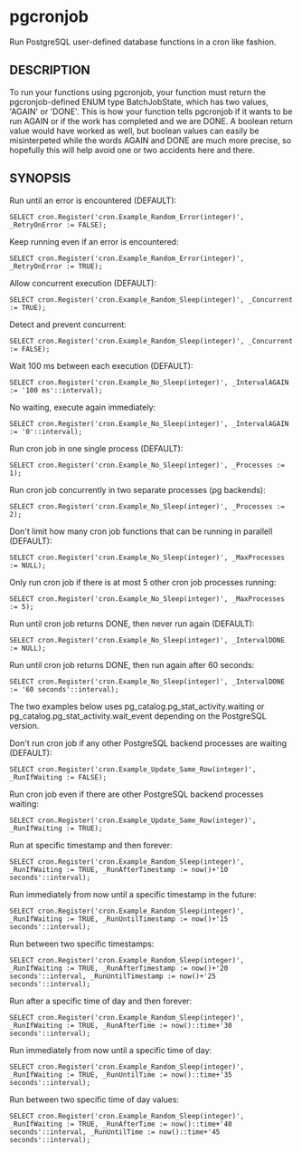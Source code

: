 # pgcronjob

Run PostgreSQL user-defined database functions in a cron like fashion.

## DESCRIPTION

To run your functions using pgcronjob, your function must return the pgcronjob-defined ENUM type BatchJobState, which has two values, 'AGAIN' or 'DONE'.
This is how your function tells pgcronjob if it wants to be run AGAIN or if the work has completed and we are DONE.
A boolean return value would have worked as well, but boolean values can easily be misinterpeted while the words AGAIN and DONE are much more precise,
so hopefully this will help avoid one or two accidents here and there.

## SYNOPSIS

Run until an error is encountered (DEFAULT):
```
SELECT cron.Register('cron.Example_Random_Error(integer)', _RetryOnError := FALSE);
```

Keep running even if an error is encountered:
```
SELECT cron.Register('cron.Example_Random_Error(integer)', _RetryOnError := TRUE);
```

Allow concurrent execution (DEFAULT):
```
SELECT cron.Register('cron.Example_Random_Sleep(integer)', _Concurrent := TRUE);
```

Detect and prevent concurrent:
```
SELECT cron.Register('cron.Example_Random_Sleep(integer)', _Concurrent := FALSE);
```

Wait 100 ms between each execution (DEFAULT):
```
SELECT cron.Register('cron.Example_No_Sleep(integer)', _IntervalAGAIN := '100 ms'::interval);
```

No waiting, execute again immediately:
```
SELECT cron.Register('cron.Example_No_Sleep(integer)', _IntervalAGAIN := '0'::interval);
```

Run cron job in one single process (DEFAULT):
```
SELECT cron.Register('cron.Example_No_Sleep(integer)', _Processes := 1);
```

Run cron job concurrently in two separate processes (pg backends):
```
SELECT cron.Register('cron.Example_No_Sleep(integer)', _Processes := 2);
```

Don't limit how many cron job functions that can be running in parallell (DEFAULT):
```
SELECT cron.Register('cron.Example_No_Sleep(integer)', _MaxProcesses := NULL);
```

Only run cron job if there is at most 5 other cron job processes running:
```
SELECT cron.Register('cron.Example_No_Sleep(integer)', _MaxProcesses := 5);
```

Run until cron job returns DONE, then never run again (DEFAULT):
```
SELECT cron.Register('cron.Example_No_Sleep(integer)', _IntervalDONE := NULL);
```

Run until cron job returns DONE, then run again after 60 seconds:
```
SELECT cron.Register('cron.Example_No_Sleep(integer)', _IntervalDONE := '60 seconds'::interval);
```

The two examples below uses pg_catalog.pg_stat_activity.waiting or pg_catalog.pg_stat_activity.wait_event depending on the PostgreSQL version.

Don't run cron job if any other PostgreSQL backend processes are waiting (DEFAULT):
```
SELECT cron.Register('cron.Example_Update_Same_Row(integer)', _RunIfWaiting := FALSE);
```

Run cron job even if there are other PostgreSQL backend processes waiting:
```
SELECT cron.Register('cron.Example_Update_Same_Row(integer)', _RunIfWaiting := TRUE);
```
Run at specific timestamp and then forever:
```
SELECT cron.Register('cron.Example_Random_Sleep(integer)', _RunIfWaiting := TRUE, _RunAfterTimestamp := now()+'10 seconds'::interval);
```

Run immediately from now until a specific timestamp in the future:
```
SELECT cron.Register('cron.Example_Random_Sleep(integer)', _RunIfWaiting := TRUE, _RunUntilTimestamp := now()+'15 seconds'::interval);
```

Run between two specific timestamps:
```
SELECT cron.Register('cron.Example_Random_Sleep(integer)', _RunIfWaiting := TRUE, _RunAfterTimestamp := now()+'20 seconds'::interval, _RunUntilTimestamp := now()+'25 seconds'::interval);
```

Run after a specific time of day and then forever:
```
SELECT cron.Register('cron.Example_Random_Sleep(integer)', _RunIfWaiting := TRUE, _RunAfterTime := now()::time+'30 seconds'::interval);
```

Run immediately from now until a specific time of day:
```
SELECT cron.Register('cron.Example_Random_Sleep(integer)', _RunIfWaiting := TRUE, _RunUntilTime := now()::time+'35 seconds'::interval);
```

Run between two specific time of day values:
```
SELECT cron.Register('cron.Example_Random_Sleep(integer)', _RunIfWaiting := TRUE, _RunAfterTime := now()::time+'40 seconds'::interval, _RunUntilTime := now()::time+'45 seconds'::interval);
```
